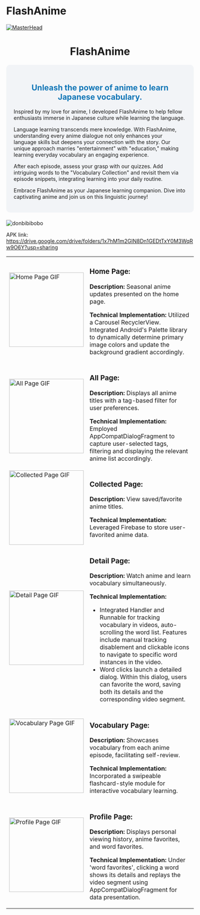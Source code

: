 # FlashAnime
[![MasterHead](https://1.bp.blogspot.com/-7A4WynwLsMw/XbBpCXG8fHI/AAAAAAAAMt4/uOa1bpLskYgrwGbllhSu2SDj_Mig8SXJQCLcBGAsYHQ/s1600/2000_600px.gif)](https://rishavchanda.io)

<h1 align="center">FlashAnime</h1>

<!-- Start of Introduction -->
<div style="background-color: #f2f4f7; padding: 20px; border-radius: 10px; margin-bottom: 20px;">
    <h2 align="center" style="color: #0e75b6;">Unleash the power of anime to learn Japanese vocabulary.</h2>
    <p>Inspired by my love for anime, I developed FlashAnime to help fellow enthusiasts immerse in Japanese culture while learning the language.</p>
    <p>Language learning transcends mere knowledge. With FlashAnime, understanding every anime dialogue not only enhances your language skills but deepens your connection with the story. Our unique approach marries "entertainment" with "education," making learning everyday vocabulary an engaging experience.</p>
    <p>After each episode, assess your grasp with our quizzes. Add intriguing words to the "Vocabulary Collection" and revisit them via episode snippets, integrating learning into your daily routine.</p>
    <p>Embrace FlashAnime as your Japanese learning companion. Dive into captivating anime and join us on this linguistic journey!</p>
</div>


<p align="left"> <img src="https://komarev.com/ghpvc/?username=donbibibobo&label=Profile%20views&color=0e75b6&style=flat" alt="donbibibobo" /> </p>

APK link: https://drive.google.com/drive/folders/1x7hM1m2GIN8Dn1GEDtTxY0M3WqRw9O6Y?usp=sharing


<table>
  <tr>
    <td><img src="https://github.com/Donbibibobo/FlashAnime/assets/133195279/4e3faa9d-d59d-4c35-a8b0-7988d272943c" alt="Home Page GIF" width="200"></td>
    <td>
      <h3 align="left">Home Page:</h3>
      <p><strong>Description:</strong> Seasonal anime updates presented on the home page.</p>
      <p><strong>Technical Implementation:</strong> Utilized a Carousel RecyclerView. Integrated Android's Palette library to dynamically determine primary image colors and update the background gradient accordingly.</p>
    </td>
  </tr>
  <tr>
    <td><img src="https://github.com/Donbibibobo/FlashAnime/assets/133195279/b404ff52-f433-4ee3-b7d7-d2a07fb7aecb" alt="All Page GIF" width="200"></td>
    <td>
      <h3 align="left">All Page:</h3>
      <p><strong>Description:</strong> Displays all anime titles with a tag-based filter for user preferences.</p>
      <p><strong>Technical Implementation:</strong> Employed AppCompatDialogFragment to capture user-selected tags, filtering and displaying the relevant anime list accordingly.</p>
    </td>
  </tr>
  <tr>
    <td><img src="https://github.com/Donbibibobo/FlashAnime/assets/133195279/0023f7fa-0b8a-4f52-bce2-81bffa4830df" alt="Collected Page GIF" width="200"></td>
    <td>
      <h3 align="left">Collected Page:</h3>
      <p><strong>Description:</strong> View saved/favorite anime titles.</p>
      <p><strong>Technical Implementation:</strong> Leveraged Firebase to store user-favorited anime data.</p>
    </td>
  </tr>
  <tr>
    <td><img src="https://github.com/Donbibibobo/FlashAnime/assets/133195279/6f497e56-5112-42b9-a7d7-5a619196eb47" alt="Detail Page GIF" width="200"></td>
    <td>
      <h3 align="left">Detail Page:</h3>
      <p><strong>Description:</strong> Watch anime and learn vocabulary simultaneously.</p>
      <p><strong>Technical Implementation:</strong></p>
      <ul>
          <li>Integrated Handler and Runnable for tracking vocabulary in videos, auto-scrolling the word list. Features include manual tracking disablement and clickable icons to navigate to specific word instances in the video.</li>
          <li>Word clicks launch a detailed dialog. Within this dialog, users can favorite the word, saving both its details and the corresponding video segment.</li>
      </ul>
    </td>
  </tr>
  <tr>
    <td><img src="https://github.com/Donbibibobo/FlashAnime/assets/133195279/a10f2d9c-6fca-4b2b-8703-e9d4447bd9ab" alt="Vocabulary Page GIF" width="200"></td>
    <td>
      <h3 align="left">Vocabulary Page:</h3>
      <p><strong>Description:</strong> Showcases vocabulary from each anime episode, facilitating self-review.</p>
      <p><strong>Technical Implementation:</strong> Incorporated a swipeable flashcard-style module for interactive vocabulary learning.</p>
    </td>
  </tr>
  <tr>
    <td><img src="https://github.com/Donbibibobo/FlashAnime/assets/133195279/88c17ffb-fb20-4f09-8567-68d322dc118b" alt="Profile Page GIF" width="200"></td>
    <td>
      <h3 align="left">Profile Page:</h3>
      <p><strong>Description:</strong> Displays personal viewing history, anime favorites, and word favorites.</p>
      <p><strong>Technical Implementation:</strong> Under 'word favorites', clicking a word shows its details and replays the video segment using AppCompatDialogFragment for data presentation.</p>
    </td>
  </tr>
</table>


  </tr>
  <!-- Repeat for other sections... -->
</table>

